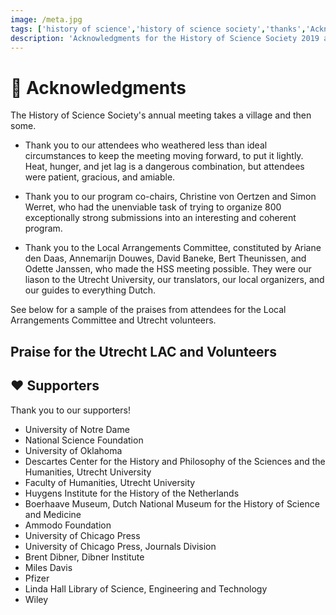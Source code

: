 ```yaml
---
image: /meta.jpg
tags: ['history of science','history of science society','thanks','Acknowledgments']
description: 'Acknowledgments for the History of Science Society 2019 annual meeting'
---
```

# 🌷 Acknowledgments

The History of Science Society&apos;s annual meeting takes a village and then some.

- Thank you to our attendees who weathered less than ideal circumstances to keep the meeting moving forward, to put it lightly. Heat, hunger, and jet lag is a dangerous combination, but attendees were patient, gracious, and amiable.

- Thank you to our program co-chairs, Christine von Oertzen and Simon Werret, who had the unenviable task of trying to organize 800 exceptionally strong submissions into an interesting and coherent program.

- Thank you to the Local Arrangements Committee, constituted by Ariane den Daas, Annemarijn Douwes, David Baneke, Bert Theunissen, and Odette Janssen, who made the HSS meeting possible. They were our liason to the Utrecht University, our translators, our local organizers, and our guides to everything Dutch.

See below for a sample of the praises from attendees for the Local Arrangements Committee and Utrecht volunteers.

## Praise for the Utrecht LAC and Volunteers

<div class="choice-quotes">
<pullQuote title="The local organizers did a fantastic job, especially in light of the changes
that needed to be made as a result of the unusual temperatures. I think this
was the best-ever HSS meeting I've attended." />
<pullQuote title="I mostly want to praise them for the incredibly fantastic job. They
immediately understood that the one thing that was urgently needed (on
top of everything else) was cold water everywhere, and a lot of it. This
worked excellently well. I also was impressed by their ability to reschedule
sessions spontaneously into rooms with AC. Top job!! Thank you very, very
much!!" />
<pullQuote title="They were fantastic!! They worked with unusual conditions and rose to the
challenge-impressive!" />
<pullQuote title="Very pleasant venue, good signage, friendly and knowledgeable student
assistants." />
<pullQuote title="I think they did a heroic job in unprecedented climatic conditions. I really
appreciated the water (including the 'real' fruity water), the reusable drink
flask, the efficiency of registration etc., the resources of the institution as a
whole. I know this is not a suggestion, but I would like to express it anyway,
since it was one of the best HSS meetings I have attended!" />
<pullQuote title="The student assistants were uniformly awesome -- super helpful and
friendly and doing a great job. Thanks!" />
<pullQuote title="A big thank you for the extremely smooth organisation!
The 'Crew' was always easily recognisable with their yellow shirts, they
were everywhere (which was amazing), and also did a really good job in
pointing people into the right direction for the lectures. A suburb
organisation, thanks!" />
<pullQuote title="This was a very successful congress, due to your (typically Dutch)
preparation and hard work. :-)
Communication was excellent.
You did an EXCELLENT job of addressing the heat emergency. This type
of situation is a Local Arrangements Committee's worst nightmare. You
kept everyone safe, calm, and engaged. Every session I attended, even on
the hottest two days, had a good audience. The Descartes students in the
yellow shirts were FANTASTIC. They were a key to your success, as well
as the hard-working organizers.
Congratulations! And thank you very much for hosting us so generously." />
<pullQuote title="The staff and technicians on the ground were excellent! They were kind,
knowledgeable, responsive, patient, and numerous!!" />
</div>

## ❤️ Supporters
Thank you to our supporters!

- University of Notre Dame
- National Science Foundation
- University of Oklahoma
- Descartes Center for the History and Philosophy of the Sciences and the Humanities, Utrecht University
- Faculty of Humanities, Utrecht University
- Huygens Institute for the History of the Netherlands
- Boerhaave Museum, Dutch National Museum for the History of Science and Medicine
- Ammodo Foundation
- University of Chicago Press
- University of Chicago Press, Journals Division
- Brent Dibner, Dibner Institute
- Miles Davis
- Pfizer
- Linda Hall Library of Science, Engineering and Technology
- Wiley

<joinTheConvo />